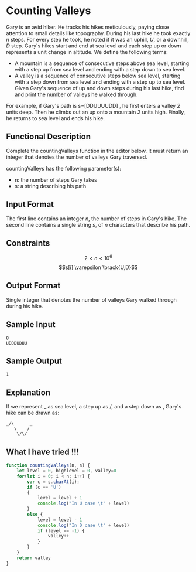 # Counting Valleys

Gary is an avid hiker. He tracks his hikes meticulously, paying close attention to small details like topography. During his last hike he took exactly _n_ steps. For every step he took, he noted if it was an uphill, _U_, or a downhill, _D_ step. Gary's hikes start and end at sea level and each step up or down represents a  unit change in altitude. We define the following terms:

* A mountain is a sequence of consecutive steps above sea level, starting with a step up from sea level and ending with a step down to sea level.
* A valley is a sequence of consecutive steps below sea level, starting with a step down from sea level and ending with a step up to sea level.
Given Gary's sequence of up and down steps during his last hike, find and print the number of valleys he walked through.

For example, if Gary's path is s=[DDUUUUDD] , he first enters a valley _2_ units deep. Then he climbs out an up onto a mountain _2_ units high. Finally, he returns to sea level and ends his hike.

## Functional Description
Complete the countingValleys function in the editor below. It must return an integer that denotes the number of valleys Gary traversed.

countingValleys has the following parameter(s):

* n: the number of steps Gary takes
* s: a string describing his path

## Input Format
The first line contains an integer _n_, the number of steps in Gary's hike. 
The second line contains a single string _s_, of  _n_ characters that describe his path.

## Constraints

$$2<n<10^6$$
$$s[i] \varepsilon \brack{U,D}$$  

## Output Format

Single integer that denotes the number of valleys Gary walked through during his hike.

## Sample Input

    8
    UDDDUDUU

## Sample Output

    1

## Explanation
If we represent _ as sea level, a step up as /, and a step down as \, Gary's hike can be drawn as:

    _/\      _
       \    /
        \/\/
    
## What I have tried !!!
```js
function countingValleys(n, s) {
    let level = 0, highlevel = 0, valley=0
    for(let i = 0; i < n; i++) {
        var c = s.charAt(i);
        if (c == 'U')
        {
            level = level + 1
            console.log("In U case \t" + level)
        }
        else {
            level = level - 1
            console.log("In D case \t" + level)
            if (level == -1) {
                valley++
            }
        }
    }
    return valley
}
```